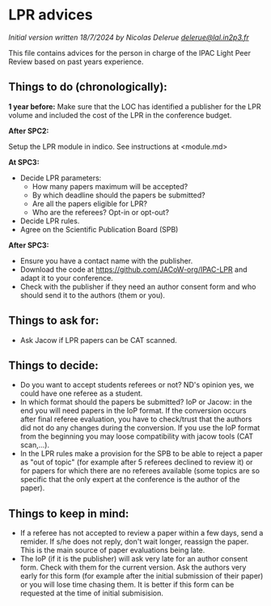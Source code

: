 # LPR advices

*Initial version written 18/7/2024 by Nicolas Delerue delerue@lal.in2p3.fr*

This file contains advices for the person in charge of the IPAC Light Peer Review based on past years experience.

## Things to do (chronologically):

**1 year before:** Make sure that the LOC has identified a publisher for the LPR volume and included the cost of the LPR in the conference budget. 

**After SPC2:**

Setup the LPR module in indico. See instructions at <module.md>

**At SPC3:**

* Decide LPR parameters:
  * How many papers maximum will be accepted?
  * By which deadline should the papers be submitted?
  * Are all the papers eligible for LPR?
  * Who are the referees? Opt-in or opt-out?
* Decide LPR rules. 
* Agree on the Scientific Publication Board (SPB)

**After SPC3:**

* Ensure you have a contact name with the publisher.
* Download the code at https://github.com/JACoW-org/IPAC-LPR and adapt it to your conference.
* Check with the publisher if they need an author consent form and who should send it to the authors (them or you).

## Things to ask for:

* Ask Jacow if LPR papers can be CAT scanned.

## Things to decide:

* Do you want to accept students referees or not? ND's opinion yes, we could have one referee as a student.
* In which format should the papers be submitted? IoP or Jacow: in the end you will need papers in the IoP format. If the conversion occurs after final referee evaluation, you have to check/trust that the authors did not do any changes during the conversion. If you use the IoP format from the beginning you may loose compatibility with jacow tools (CAT scan,...).
* In the LPR rules make a provision for the SPB to be able to reject a paper as "out of topic" (for example after 5 referees declined to review it) or for papers for which there are no referees available (some topics are so specific that the only expert at the conference is the author of the paper).

## Things to keep in mind:

- If a referee has not accepted to review a paper within a few days, send a remider. If s/he does not reply, don't wait longer, reassign the paper. This is the main source of paper evaluations being late.
- The IoP (if it is the publisher) will ask very late for an author consent form. Check with them for the current version. Ask the authors very early for this form (for example after the initial submission of their paper) or you will lose time chasing them. It is better if this form can be requested at the time of initial submisision.

